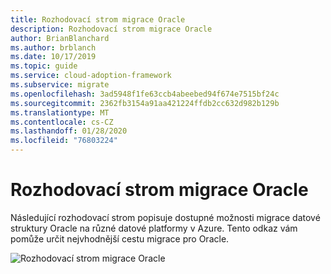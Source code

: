 ```yaml
---
title: Rozhodovací strom migrace Oracle
description: Rozhodovací strom migrace Oracle
author: BrianBlanchard
ms.author: brblanch
ms.date: 10/17/2019
ms.topic: guide
ms.service: cloud-adoption-framework
ms.subservice: migrate
ms.openlocfilehash: 3ad5948f1fe63ccb4abeebed94f674e7515bf24c
ms.sourcegitcommit: 2362fb3154a91aa421224ffdb2cc632d982b129b
ms.translationtype: MT
ms.contentlocale: cs-CZ
ms.lasthandoff: 01/28/2020
ms.locfileid: "76803224"
---
```

# <a name="oracle-migration-decision-tree"></a>Rozhodovací strom migrace Oracle

Následující rozhodovací strom popisuje dostupné možnosti migrace datové struktury Oracle na různé datové platformy v Azure. Tento odkaz vám pomůže určit nejvhodnější cestu migrace pro Oracle.

![Rozhodovací strom migrace Oracle](../../_images/innovate/considerations/oracle-migration-decision-tree.png)
